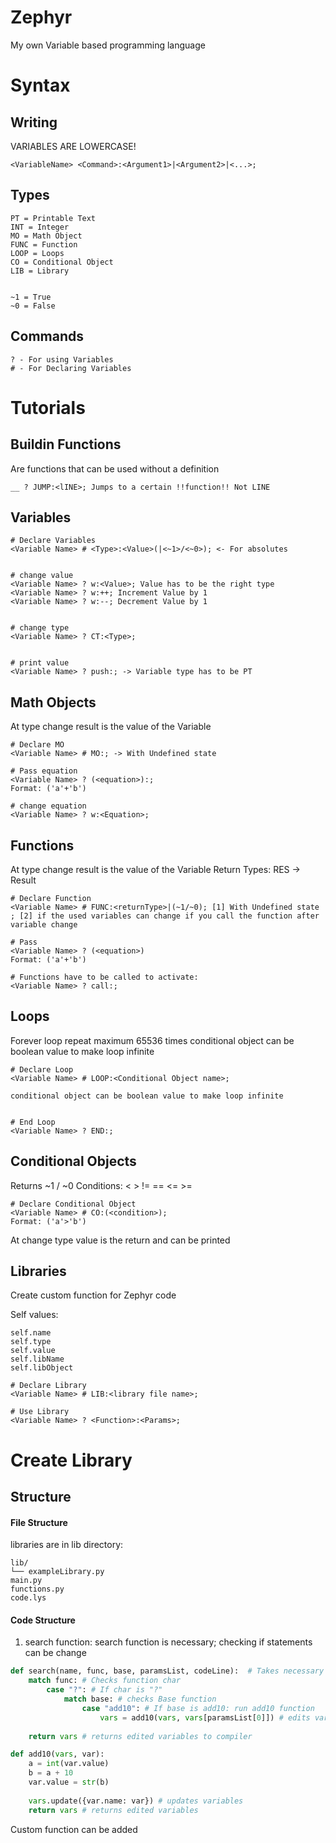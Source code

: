 # Zephyr

My own Variable based programming language

  
# Syntax
## Writing
VARIABLES ARE LOWERCASE!

```
<VariableName> <Command>:<Argument1>|<Argument2>|<...>;
```

  

## Types

```
PT = Printable Text
INT = Integer
MO = Math Object
FUNC = Function 
LOOP = Loops
CO = Conditional Object
LIB = Library

  
~1 = True
~0 = False
```


## Commands

```
? - For using Variables
# - For Declaring Variables
```

  

# Tutorials

## Buildin Functions
Are functions that can be used without a definition
```
__ ? JUMP:<lINE>; Jumps to a certain !!function!! Not LINE
```
## Variables

```
# Declare Variables
<Variable Name> # <Type>:<Value>(|<~1>/<~0>); <- For absolutes

 
# change value
<Variable Name> ? w:<Value>; Value has to be the right type
<Variable Name> ? w:++; Increment Value by 1
<Variable Name> ? w:--; Decrement Value by 1


# change type
<Variable Name> ? CT:<Type>;


# print value
<Variable Name> ? push:; -> Variable type has to be PT
```

## Math Objects

At type change result is the value of the Variable
```
# Declare MO 
<Variable Name> # MO:; -> With Undefined state

# Pass equation
<Variable Name> ? (<equation>):;
Format: ('a'+'b')  

# change equation
<Variable Name> ? w:<Equation>;
```
## Functions
At type change result is the value of the Variable
Return Types: RES -> Result
```
# Declare Function
<Variable Name> # FUNC:<returnType>|(~1/~0); [1] With Undefined state ; [2] if the used variables can change if you call the function after variable change

# Pass 
<Variable Name> ? (<equation>)
Format: ('a'+'b')

# Functions have to be called to activate:
<Variable Name> ? call:;
```

## Loops
Forever loop repeat maximum 65536 times
conditional object can be boolean value to make loop infinite

```
# Declare Loop
<Variable Name> # LOOP:<Conditional Object name>;

conditional object can be boolean value to make loop infinite


# End Loop
<Variable Name> ? END:;
```

## Conditional Objects
Returns ~1 / ~0
Conditions: <  > != == <= >=
```
# Declare Conditional Object
<Variable Name> # CO:(<condition>);
Format: ('a'>'b')
```
At change type value is the return and can be printed


## Libraries
Create custom function for Zephyr code

Self values: 

    self.name
    self.type
    self.value
    self.libName
    self.libObject
```
# Declare Library
<Variable Name> # LIB:<library file name>;

# Use Library
<Variable Name> ? <Function>:<Params>;
```


# Create Library
## Structure
#### File Structure
libraries are in lib directory: 

    lib/
    └── exampleLibrary.py
    main.py
    functions.py
    code.lys
#### Code Structure
1. search function:
search function is necessary; checking if statements can be change
```python
def search(name, func, base, paramsList, codeLine):  # Takes necessary parameters
    match func: # Checks function char
        case "?": # If char is "?"
            match base: # checks Base function
                case "add10": # If base is add10: run add10 function
                    vars = add10(vars, vars[paramsList[0]]) # edits variables from add10 function
    
    return vars # returns edited variables to compiler

def add10(vars, var):
    a = int(var.value)
    b = a + 10
    var.value = str(b)
    
    vars.update({var.name: var}) # updates variables
    return vars # returns edited variables
```
Custom function can be added
